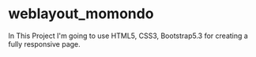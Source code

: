 # weblayout_momondo
In This Project I'm going to use HTML5, CSS3, Bootstrap5.3 for creating a fully responsive page.
